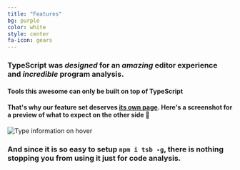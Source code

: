 ```yaml
---
title: "Features"
bg: purple
color: white
style: center
fa-icon: gears
---
```


### TypeScript was *designed* for an *amazing* editor experience and *incredible* program analysis.

#### Tools this awesome can only be built on top of TypeScript

#### That's why our feature set deserves [its own page](https://github.com/TypeScriptBuilder/tsb-docs). Here's a screenshot for a preview of what to expect on the other side 🌹

![Type information on hover](https://raw.githubusercontent.com/TypeScriptBuilder/tsb-docs/master/hoverInfo.gif)

### And since it is so easy to setup `npm i tsb -g`, there is nothing stopping you from using it just for code analysis.
